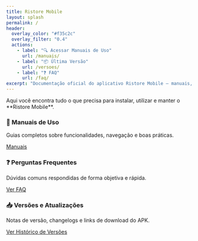 ```yaml
---
title: Ristore Mobile
layout: splash
permalink: /
header:
  overlay_color: "#f35c2c"
  overlay_filter: "0.4"
  actions:
    - label: "🔍 Acessar Manuais de Uso"
      url: /manuais/
    - label: "📦 Última Versão"
      url: /versoes/
    - label: "❓ FAQ"
      url: /faq/
excerpt: "Documentação oficial do aplicativo Ristore Mobile — manuais, perguntas frequentes e histórico de versões."
---
```


<section class="feature__wrapper">

<p> Aqui você encontra tudo o que precisa para instalar, utilizar e manter o **Ristore Mobile**. </p>

<div class="feature__item">
  <h3>📄 Manuais de Uso</h3>
  <p>Guias completos sobre funcionalidades, navegação e boas práticas.</p>
  <a href="/ristoremobile.docs/manuais/" class="btn">Manuais</a>
</div>

<div class="feature__item">
  <h3>❓ Perguntas Frequentes</h3>
  <p>Dúvidas comuns respondidas de forma objetiva e rápida.</p>
  <a href="/ristoremobile.docs/faq/" class="btn">Ver FAQ</a>
</div>

<div class="feature__item">
  <h3>📥 Versões e Atualizações</h3>
  <p>Notas de versão, changelogs e links de download do APK.</p>
  <a href="/ristoremobile.docs/versoes/" class="btn">Ver Histórico de Versões</a>
</div>

</section>
